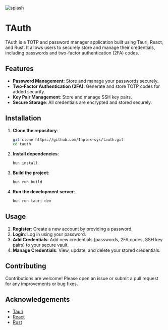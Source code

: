 ![splash](https://github.com/user-attachments/assets/17b7c33f-945f-4a1b-9264-c6d5efa96af8)

# TAuth

TAuth is a TOTP and password manager application built using Tauri, React, and Rust. It allows users to securely store and manage their credentials, including passwords and two-factor authentication (2FA) codes.

## Features

-   **Password Management**: Store and manage your passwords securely.
-   **Two-Factor Authentication (2FA)**: Generate and store TOTP codes for added security.
-   **Key Pair Management**: Store and manage SSH key pairs.
-   **Secure Storage**: All credentials are encrypted and stored securely.

## Installation

1. **Clone the repository**:

    ```sh
    git clone https://github.com/Inplex-sys/tauth.git
    cd tauth
    ```

2. **Install dependencies**:

    ```sh
    bun install
    ```

3. **Build the project**:

    ```sh
    bun run build
    ```

4. **Run the development server**:
    ```sh
    bun run tauri dev
    ```

## Usage

1. **Register**: Create a new account by providing a password.
2. **Login**: Log in using your password.
3. **Add Credentials**: Add new credentials (passwords, 2FA codes, SSH key pairs) to your secure vault.
4. **Manage Credentials**: View, update, and delete your stored credentials.

## Contributing

Contributions are welcome! Please open an issue or submit a pull request for any improvements or bug fixes.

## Acknowledgements

-   [Tauri](https://tauri.app/)
-   [React](https://reactjs.org/)
-   [Rust](https://www.rust-lang.org/)
